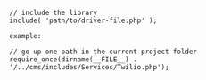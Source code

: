     // include the library
    include( 'path/to/driver-file.php' ); 

    example:

    // go up one path in the current project folder
    require_once(dirname(__FILE__) . '/../cms/includes/Services/Twilio.php'); 






